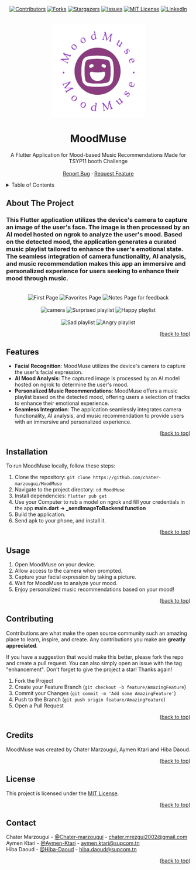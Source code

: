 <a name="readme-top"></a>
<div align="center">

[![Contributors][contributors-shield]][contributors-url]
[![Forks][forks-shield]][forks-url]
[![Stargazers][stars-shield]][stars-url]
[![Issues][issues-shield]][issues-url]
[![MIT License][license-shield]][license-url]
[![LinkedIn][linkedin-shield]](https://www.linkedin.com/in/chater-marzougui-342125299/)
</div>


<!-- PROJECT LOGO -->
<br />
<div align="center">
  <a href="https://github.com/chater-marzougui/MoodMuse">
    <img src="assets/images/logo.png" alt="Logo" width="256" height="256">
  </a>
    <h1 width="35px">MoodMuse
    </h1>
  <p align="center">
    A Flutter Application for Mood-based Music Recommendations Made for TSYP11 booth Challenge
    <br />
    <br />
    <a href="https://github.com/chater-marzougui/MoodMuse/issues/new?labels=bug&template=bug-report---.md">Report Bug</a>
    ·
    <a href="https://github.com/chater-marzougui/MoodMuse/issues/new?labels=enhancement&template=feature-request---.md">Request Feature</a>
  </p>
</div>



<!-- TABLE OF CONTENTS -->
<details>
  <summary>Table of Contents</summary>
  <ol>
    <li><a href="#about-the-project">About The Project</a></li>
    <li><a href="#installation">Installation</a></li>
    <li><a href="#usage">Usage</a></li>
    <li><a href="#contributing">Contributing</a></li>
    <li><a href="#credits">Credits</a></li>
    <li><a href="#license">License</a></li>
    <li><a href="#contact">Contact</a></li>
  </ol>
</details>



<!-- ABOUT THE PROJECT -->
## About The Project
<h3>This Flutter application utilizes the device's camera to capture an image of the user's face. The image is then processed by an AI model hosted on ngrok to analyze the user's mood. Based on the detected mood, the application generates a curated music playlist tailored to enhance the user's emotional state. The seamless integration of camera functionality, AI analysis, and music recommendation makes this app an immersive and personalized experience for users seeking to enhance their mood through music.</h3>
<br/>
<div style="display:flex;flex-direction:column;justify-content:canter;" align="center">
    <div>
        <img  width="200" src="https://github.com/chater-marzougui/MoodMuse/assets/151965388/8fea3ce2-e1d6-42a1-b314-4a14095ef519" alt="First Page">
        <img  width="200" src="https://github.com/chater-marzougui/MoodMuse/assets/151965388/fc7afc15-54ec-4f96-97ba-779e06327e42" alt="Favorites Page">
        <img  width="200" src="https://github.com/chater-marzougui/MoodMuse/assets/151965388/2cfac702-5d35-4d4d-bd74-9bb880594b2f" alt="Notes Page for feedback">
    </div>
    <br/>
    <div>
        <img  width="200" src="https://github.com/chater-marzougui/MoodMuse/assets/151965388/644eb77e-8b32-456a-a815-6f31b79f1e50" alt="camera">
        <img  width="200" src="https://github.com/chater-marzougui/MoodMuse/assets/151965388/5d62f908-52c4-48bd-abed-d0e63a5b69cc" alt="Surprised playlist">
        <img  width="200" src="https://github.com/chater-marzougui/MoodMuse/assets/151965388/727df99d-8296-43c8-8714-b35137b1fdf6" alt="Happy playlist">
    </div>
    <br/>
    <div>
        <img  width="200" src="https://github.com/chater-marzougui/MoodMuse/assets/151965388/becf8863-5389-43cf-b7c0-de0af55669d5" alt="Sad playlist">
        <img  width="200" src="https://github.com/chater-marzougui/MoodMuse/assets/151965388/27c47005-dce9-4e3e-b09c-b2ac7888e308" alt="Angry playlist">
    </div>
</div>

<p align="right">(<a href="#readme-top">back to top</a>)</p>


## Features

- **Facial Recognition**: MoodMuse utilizes the device's camera to capture the user's facial expression.
- **AI Mood Analysis**: The captured image is processed by an AI model hosted on ngrok to determine the user's mood.
- **Personalized Music Recommendations**: MoodMuse offers a music playlist based on the detected mood, offering users a selection of tracks to enhance their emotional experience.
- **Seamless Integration**: The application seamlessly integrates camera functionality, AI analysis, and music recommendation to provide users with an immersive and personalized experience.

<p align="right">(<a href="#readme-top">back to top</a>)</p>

## Installation

To run MoodMuse locally, follow these steps:

1. Clone the repository: `git clone https://github.com/chater-marzougui/MoodMuse`
2. Navigate to the project directory: `cd MoodMuse`
3. Install dependencies: `flutter pub get`
4. Use your Computer to rub a model on ngrok and fill your credentials in the app **main.dart -> _sendImageToBackend function** 
5. Build the application.
6. Send apk to your phone, and install it.

<p align="right">(<a href="#readme-top">back to top</a>)</p>

## Usage

1. Open MoodMuse on your device.
2. Allow access to the camera when prompted.
3. Capture your facial expression by taking a picture.
4. Wait for MoodMuse to analyze your mood.
5. Enjoy personalized music recommendations based on your mood!


<p align="right">(<a href="#readme-top">back to top</a>)</p>
<!-- CONTRIBUTING -->

## Contributing

Contributions are what make the open source community such an amazing place to learn, inspire, and create. Any contributions you make are **greatly appreciated**.

If you have a suggestion that would make this better, please fork the repo and create a pull request. You can also simply open an issue with the tag "enhancement".
Don't forget to give the project a star! Thanks again!

1. Fork the Project
2. Create your Feature Branch (`git checkout -b feature/AmazingFeature`)
3. Commit your Changes (`git commit -m 'Add some AmazingFeature'`)
4. Push to the Branch (`git push origin feature/AmazingFeature`)
5. Open a Pull Request

<p align="right">(<a href="#readme-top">back to top</a>)</p>

## Credits

MoodMuse was created by Chater Marzougui, Aymen Ktari and Hiba Daoud.

<p align="right">(<a href="#readme-top">back to top</a>)</p>

## License

This project is licensed under the [MIT License](LICENSE).

<p align="right">(<a href="#readme-top">back to top</a>)</p>


<!-- CONTACT -->

## Contact

Chater Marzougui - [@Chater-marzougui](linkedin-url) - chater.mrezgui2002@gmail.com <br/>
Aymen Ktari - [@Aymen-Ktari](https://www.linkedin.com/in/aymen-ktari-469a26246/) - aymen.ktari@supcom.tn <br/>
Hiba Daoud - [@Hiba-Daoud](https://www.linkedin.com/in/hiba-daoud-8598a0245/) - hiba.daoud@supcom.tn

<p align="right">(<a href="#readme-top">back to top</a>)</p>



<!-- MARKDOWN LINKS & IMAGES -->
<!-- https://www.markdownguide.org/basic-syntax/#reference-style-links -->
[contributors-shield]: https://img.shields.io/github/contributors/chater-marzougui/MoodMuse.svg?style=for-the-badge
[contributors-url]: https://github.com/chater-marzougui/MoodMuse/graphs/contributors
[forks-shield]: https://img.shields.io/github/forks/chater-marzougui/MoodMuse.svg?style=for-the-badge
[forks-url]: https://github.com/chater-marzougui/MoodMuse/network/members
[stars-shield]: https://img.shields.io/github/stars/chater-marzougui/MoodMuse.svg?style=for-the-badge
[stars-url]: https://github.com/chater-marzougui/MoodMuse/stargazers
[issues-shield]: https://img.shields.io/github/issues/chater-marzougui/MoodMuse.svg?style=for-the-badge
[issues-url]: https://github.com/chater-marzougui/MoodMuse/issues
[license-shield]: https://img.shields.io/github/license/chater-marzougui/MoodMuse.svg?style=for-the-badge
[license-url]: https://github.com/chater-marzougui/MoodMuse/blob/master/LICENSE.txt
[linkedin-shield]: https://img.shields.io/badge/-LinkedIn-black.svg?style=for-the-badge&logo=linkedin&colorB=555
[linkedin-url]: https://linkedin.com/in/chater-marzougui-342125299
[product-screenshot]: images/screenshot.png
[Next.js]: https://img.shields.io/badge/next.js-000000?style=for-the-badge&logo=nextdotjs&logoColor=white
[Next-url]: https://nextjs.org/
[React.js]: https://img.shields.io/badge/React-20232A?style=for-the-badge&logo=react&logoColor=61DAFB
[React-url]: https://reactjs.org/
[Vue.js]: https://img.shields.io/badge/Vue.js-35495E?style=for-the-badge&logo=vuedotjs&logoColor=4FC08D
[Vue-url]: https://vuejs.org/
[Angular.io]: https://img.shields.io/badge/Angular-DD0031?style=for-the-badge&logo=angular&logoColor=white
[Angular-url]: https://angular.io/
[Svelte.dev]: https://img.shields.io/badge/Svelte-4A4A55?style=for-the-badge&logo=svelte&logoColor=FF3E00
[Svelte-url]: https://svelte.dev/
[Laravel.com]: https://img.shields.io/badge/Laravel-FF2D20?style=for-the-badge&logo=laravel&logoColor=white
[Laravel-url]: https://laravel.com
[Bootstrap.com]: https://img.shields.io/badge/Bootstrap-563D7C?style=for-the-badge&logo=bootstrap&logoColor=white
[Bootstrap-url]: https://getbootstrap.com
[JQuery.com]: https://img.shields.io/badge/jQuery-0769AD?style=for-the-badge&logo=jquery&logoColor=white
[JQuery-url]: https://jquery.com 